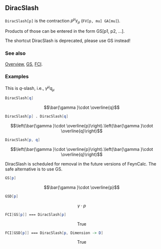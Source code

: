## DiracSlash

`DiracSlash[p]` is the contraction $p^{\mu } \gamma _{\mu }$ (`FV[p, mu] GA[mu]`).

Products of those can be entered in the form GS[p1, p2, ...].

The shortcut DiracSlash is deprecated, please use GS instead!

### See also

[Overview](Extra/FeynCalc.md), [GS](GS.md), [FCI](FCI.md).

### Examples

This is $q$-slash, i.e., $\gamma^{\mu} q_{\mu }$

```mathematica
DiracSlash[q]
```

$$\bar{\gamma }\cdot \overline{q}$$

```mathematica
DiracSlash[p] . DiracSlash[q]
```

$$\left(\bar{\gamma }\cdot \overline{p}\right).\left(\bar{\gamma }\cdot \overline{q}\right)$$

```mathematica
DiracSlash[p, q]
```

$$\left(\bar{\gamma }\cdot \overline{p}\right).\left(\bar{\gamma }\cdot \overline{q}\right)$$

DiracSlash is scheduled for removal in the future versions of FeynCalc. The safe alternative is to use GS.

```mathematica
GS[p]
```

$$\bar{\gamma }\cdot \overline{p}$$

```mathematica
GSD[p]
```

$$\gamma \cdot p$$

```mathematica
FCI[GS[p]] === DiracSlash[p]
```

$$\text{True}$$

```mathematica
FCI[GSD[p]] === DiracSlash[p, Dimension -> D]
```

$$\text{True}$$